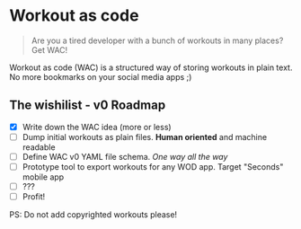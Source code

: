 # Workout as code

> Are you a tired developer with a bunch of workouts in many places? Get WAC!

Workout as code (WAC) is a structured way of storing workouts in plain text.
No more bookmarks on your social media apps ;)

## The wishilist - v0 Roadmap

- [x] Write down the WAC idea (more or less)
- [ ] Dump initial workouts as plain files. **Human oriented** and machine readable
- [ ] Define WAC v0 YAML file schema. *One way all the way*
- [ ] Prototype tool to export workouts for any WOD app. Target "Seconds" mobile app
- [ ] ???
- [ ] Profit!

PS: Do not add copyrighted workouts please!
